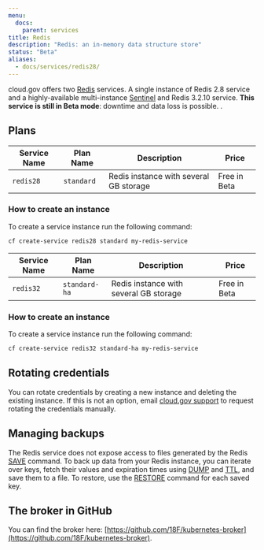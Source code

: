 ```yaml
---
menu:
  docs:
    parent: services
title: Redis
description: "Redis: an in-memory data structure store"
status: "Beta"
aliases:
  - docs/services/redis28/
---
```


cloud.gov offers two [Redis](http://www.redis.io/) services. A single instance
of Redis 2.8 service and a highly-available multi-instance [Sentinel](https://www.redis.io/topics/sentinel/)
and Redis 3.2.10 service. **This service is still in Beta mode**: downtime and
data loss is possible.
.

## Plans

Service Name | Plan Name | Description | Price
------------ | --------- | ----------- | -----
`redis28` | `standard` | Redis instance with several GB storage | Free in Beta

### How to create an instance

To create a service instance run the following command:

```sh
cf create-service redis28 standard my-redis-service
```

Service Name | Plan Name | Description | Price
------------ | --------- | ----------- | -----
`redis32` | `standard-ha` | Redis instance with several GB storage | Free in Beta

### How to create an instance

To create a service instance run the following command:

```sh
cf create-service redis32 standard-ha my-redis-service
```

## Rotating credentials

You can rotate credentials by creating a new instance and deleting the existing instance. If this is not an option, email [cloud.gov support](mailto:cloud-gov-support@gsa.gov) to request rotating the credentials manually.

## Managing backups

The Redis service does not expose access to files generated by the Redis [SAVE](https://redis.io/commands/save) command. To back up data from your Redis instance, you can iterate over keys, fetch their values and expiration times using [DUMP](https://redis.io/commands/dump) and [TTL](https://redis.io/commands/ttl), and save them to a file. To restore, use the [RESTORE](https://redis.io/commands/restore) command for each saved key.

## The broker in GitHub

You can find the broker here: [https://github.com/18F/kubernetes-broker](https://github.com/18F/kubernetes-broker).
